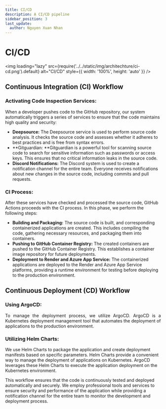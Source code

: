 ```yaml
---
title: CI/CD
description: A CI/CD pipeline
sidebar_position: 3
last_update:
  author: Nguyen Xuan Nhan
---
```


# CI/CD

<img
loading="lazy"
src={require('../../static/img/architechture/ci-cd.png').default}
alt="CI/CD"
style={{ width: '100%', height: 'auto' }}
/>

## Continuous Integration (CI) Workflow

### Activating Code Inspection Services:

<p align="justify">

When a developer pushes code to the GitHub repository, our system automatically triggers a series of services to ensure that the code maintains high quality and security:

- **Deepsource:** The Deepsource service is used to perform source code analysis. It checks the source code and assesses whether it adheres to best practices and is free from syntax errors.
- **Gitguardian: **Gitguardian is a powerful tool for scanning source code to search for sensitive information such as passwords or access keys. This ensures that no critical information leaks in the source code.
- **Discord Notifications:** The Discord system is used to create a notification channel for the entire team. Everyone receives notifications about new changes in the source code, including commits and pull requests.

</p>

### CI Process:

<p align="justify">

After these services have checked and processed the source code, GitHub Actions proceeds with the CI process. In this phase, we perform the following steps:

- **Building and Packaging:** The source code is built, and corresponding containerized applications are created. This includes compiling the code, gathering necessary resources, and packaging them into containers.
- **Pushing to GitHub Container Registry:** The created containers are pushed to the GitHub Container Registry. This establishes a container image repository for future deployments.
- **Deployment to Render and Azure App Service:** The containerized applications are deployed to the Render and Azure App Service platforms, providing a runtime environment for testing before deploying to the production environment.

</p>

## Continuous Deployment (CD) Workflow

### Using ArgoCD:

<p align="justify">
To manage the deployment process, we utilize ArgoCD. ArgoCD is a Kubernetes deployment management tool that automates the deployment of applications to the production environment.
</p>

### Utilizing Helm Charts:

<p align="justify">

We use Helm Charts to package the application and create deployment manifests based on specific parameters. Helm Charts provide a convenient way to manage the deployment of applications on Kubernetes. ArgoCD leverages these Helm Charts to execute the application deployment on the Kubernetes environment.

This workflow ensures that the code is continuously tested and deployed automatically and securely. We employ professional tools and services to ensure security and performance of the application while providing a notification channel for the entire team to monitor the development and deployment process.

</p>
